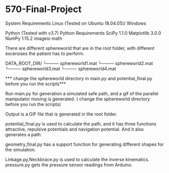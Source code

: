 # 570-Final-Project

System Requirements
Linux (Tested on Ubuntu 18.04.05)/ Windows



Python (Tested with v3.7)
Python Requirements
SciPy 1.1.0
Matplotlib 3.0.0
NumPy 1.15.2
imageio
math





There are different sphereworld that are in the root folder, with different excersises the patient has to perform.

DATA_ROOT_DIR/
└──── sphereworld1.mat
└──── sphereworld2.mat
└──── sphereworld3.mat
└──── sphereworld4.mat


*** change the sphereworld directory in main.py and potential_final.py before you run the scripts***

Run main.py for generation a simulated safe path, and a gif of the parallel manipulator moving is generated. ( change the sphereworld directory before you run the scripts)

Output is a GIF file that is generated in the root folder.

potential_final.py is used to calculate the path, and it has three functions attractive, repulsive potentials and navigation potential.
And it also generates a path.

geometry_final.py has a support function for generating different shapes for the simulation.


Linkage.py,Neckbrace.py is used to calculate the inverse kinematics.
pressure.py gets the pressure sensor readings from Arduino.
